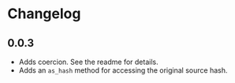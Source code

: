 # Changelog

## 0.0.3

* Adds coercion. See the readme for details.
* Adds an `as_hash` method for accessing the original source hash.